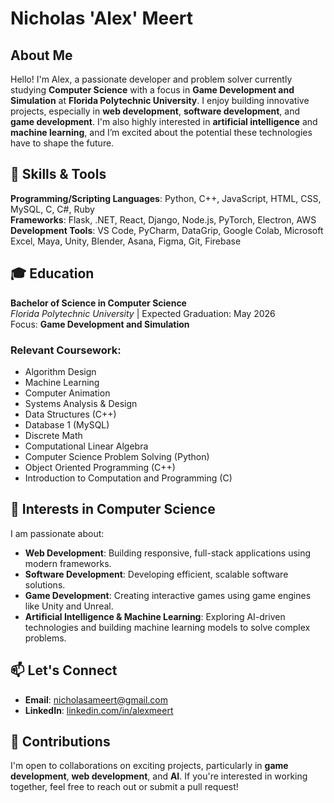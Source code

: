 
# Nicholas 'Alex' Meert

## About Me  
Hello! I'm Alex, a passionate developer and problem solver currently studying **Computer Science** with a focus in **Game Development and Simulation** at **Florida Polytechnic University**. I enjoy building innovative projects, especially in **web development**, **software development**, and **game development**. I'm also highly interested in **artificial intelligence** and **machine learning**, and I’m excited about the potential these technologies have to shape the future.

## 🔧 Skills & Tools  
**Programming/Scripting Languages**: Python, C++, JavaScript, HTML, CSS, MySQL, C, C#, Ruby  
**Frameworks**: Flask, .NET, React, Django, Node.js, PyTorch, Electron, AWS  
**Development Tools**: VS Code, PyCharm, DataGrip, Google Colab, Microsoft Excel, Maya, Unity, Blender, Asana, Figma, Git, Firebase

## 🎓 Education  
**Bachelor of Science in Computer Science**  
*Florida Polytechnic University* | Expected Graduation: May 2026  
Focus: **Game Development and Simulation**

### Relevant Coursework:  
- Algorithm Design  
- Machine Learning  
- Computer Animation  
- Systems Analysis & Design  
- Data Structures (C++)  
- Database 1 (MySQL)  
- Discrete Math  
- Computational Linear Algebra  
- Computer Science Problem Solving (Python)  
- Object Oriented Programming (C++)  
- Introduction to Computation and Programming (C)

## 🌱 Interests in Computer Science  
I am passionate about:

- **Web Development**: Building responsive, full-stack applications using modern frameworks.  
- **Software Development**: Developing efficient, scalable software solutions.  
- **Game Development**: Creating interactive games using game engines like Unity and Unreal.  
- **Artificial Intelligence & Machine Learning**: Exploring AI-driven technologies and building machine learning models to solve complex problems.

## 📫 Let's Connect  
- **Email**: nicholasameert@gmail.com  
- **LinkedIn**: [linkedin.com/in/alexmeert](https://linkedin.com/in/alexmeert)

## 🤝 Contributions  
I'm open to collaborations on exciting projects, particularly in **game development**, **web development**, and **AI**. If you're interested in working together, feel free to reach out or submit a pull request!
